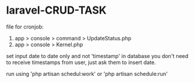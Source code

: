 # laravel-CRUD-TASK

file for cronjob:
1. app > console > command > UpdateStatus.php
2. app > console > Kernel.php


set input date to date only and not 'timestamp' in database
you don't need to receive timestamps from user, just ask them to insert date.

run using 'php artisan schedul:work' or 'php artisan schedule:run'

